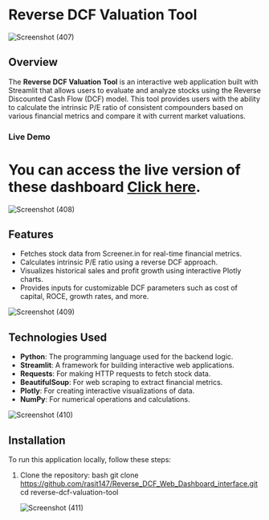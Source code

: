 # Reverse DCF Valuation Tool
![Screenshot (407)](https://github.com/user-attachments/assets/465915ee-1817-475d-a2dc-6742d500338f)

## Overview

The **Reverse DCF Valuation Tool** is an interactive web application built with Streamlit that allows users to evaluate and analyze stocks using the Reverse Discounted Cash Flow (DCF) model. This tool provides users with the ability to calculate the intrinsic P/E ratio of consistent compounders based on various financial metrics and compare it with current market valuations.



### Live Demo
# You can access the live version of these dashboard [Click here](https://revdcfinterface.streamlit.app/).


![Screenshot (408)](https://github.com/user-attachments/assets/486deaad-ed83-42c4-95ec-90bb068e82a4)

## Features

- Fetches stock data from Screener.in for real-time financial metrics.
- Calculates intrinsic P/E ratio using a reverse DCF approach.
- Visualizes historical sales and profit growth using interactive Plotly charts.
- Provides inputs for customizable DCF parameters such as cost of capital, ROCE, growth rates, and more.

![Screenshot (409)](https://github.com/user-attachments/assets/83b5db0e-e96f-4f75-97d3-3ef9df5be25c)


## Technologies Used
- **Python**: The programming language used for the backend logic.
- **Streamlit**: A framework for building interactive web applications.
- **Requests**: For making HTTP requests to fetch stock data.
- **BeautifulSoup**: For web scraping to extract financial metrics.
- **Plotly**: For creating interactive visualizations of data.
- **NumPy**: For numerical operations and calculations.
  
![Screenshot (410)](https://github.com/user-attachments/assets/64dedca3-773f-4a37-97e4-8cfa2254947c)

## Installation

To run this application locally, follow these steps:

1. Clone the repository:
   bash
   git clone https://github.com/rasit147/Reverse_DCF_Web_Dashboard_interface.git
   cd reverse-dcf-valuation-tool

   ![Screenshot (411)](https://github.com/user-attachments/assets/3a55acea-c2da-49d0-84fc-e5fee74cc838)

